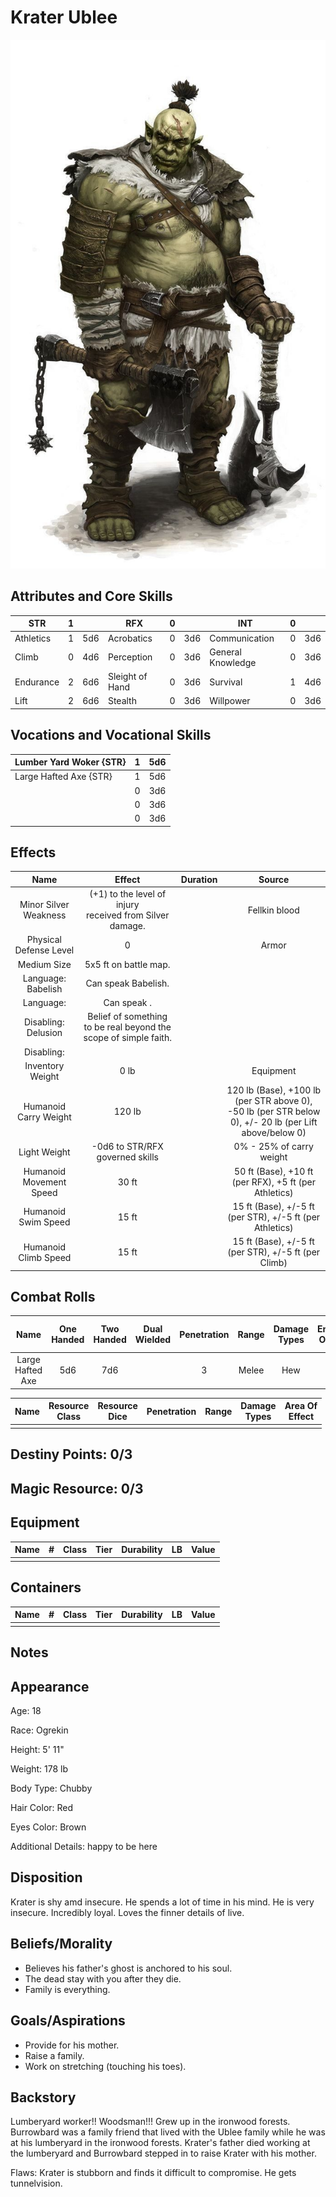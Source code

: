 # Krater Ublee

![NotMyImage](./KraterUblee.jpg)

## Attributes and Core Skills

| STR       | 1 |    | RFX             | 0 |    | INT               | 0 |    |
| --------- | :-: | :-: | --------------- | :-: | :-: | ----------------- | :-: | :-: |
| Athletics | 1 | 5d6 | Acrobatics      | 0 | 3d6 | Communication     | 0 | 3d6 |
| Climb     | 0 | 4d6 | Perception      | 0 | 3d6 | General Knowledge | 0 | 3d6 |
| Endurance | 2 | 6d6 | Sleight of Hand | 0 | 3d6 | Survival          | 1 | 4d6 |
| Lift      | 2 | 6d6 | Stealth         | 0 | 3d6 | Willpower         | 0 | 3d6 |

## Vocations and Vocational Skills

| Lumber Yard Woker {STR} | 1 | 5d6 |
| ------------------------ | :-: | :-: |
| Large Hafted Axe {STR}  | 1 | 5d6 |
|                          | 0 | 3d6 |
|                          | 0 | 3d6 |
|                          | 0 | 3d6 |

## Effects

|          Name          |                              Effect                              | Duration |                                                    Source                                                    |
| :---------------------: | :--------------------------------------------------------------: | :------: | :----------------------------------------------------------------------------------------------------------: |
|  Minor Silver Weakness  |  (+1) to the level of injury<br />received from Silver damage.  |          |                                                Fellkin blood                                                |
| Physical Defense Level |                                0                                |          |                                                    Armor                                                    |
|       Medium Size       |                      5x5 ft on battle map.                      |          |                                                                                                              |
|   Language: Babelish   |                       Can speak Babelish.                       |          |                                                                                                              |
|        Language:        |                           Can speak .                           |          |                                                                                                              |
|   Disabling: Delusion   | Belief of something to be real beyond the scope of simple faith. |          |                                                                                                              |
|       Disabling:       |                                                                  |          |                                                                                                              |
|    Inventory Weight    |                              0 lb                              |          |                                                  Equipment                                                  |
|  Humanoid Carry Weight  |                              120 lb                              |          | 120 lb (Base), +100 lb (per STR above 0),<br />-50 lb (per STR below 0), +/- 20 lb (per Lift above/below 0) |
|      Light Weight      |                 -0d6 to STR/RFX governed skills                 |          |                                           0% - 25% of carry weight                                           |
| Humanoid Movement Speed |                              30 ft                              |          |                            50 ft (Base), +10 ft (per RFX), +5 ft (per Athletics)                            |
|   Humanoid Swim Speed   |                              15 ft                              |          |                          15 ft (Base), +/-5 ft (per STR), +/-5 ft (per Athletics)                          |
|  Humanoid Climb Speed  |                              15 ft                              |          |                             15 ft (Base), +/-5 ft (per STR), +/-5 ft (per Climb)                             |

## Combat Rolls

|       Name       | One<br />Handed | Two<br />Handed | Dual<br />Wielded | Penetration | Range | Damage<br />Types | Engageable<br />Opponents | Area Of<br />Effect | Resource<br />Class |
| :--------------: | :-------------: | :-------------: | :---------------: | :---------: | :---: | :---------------: | :-----------------------: | :-----------------: | :-----------------: |
| Large Hafted Axe |       5d6       |       7d6       |                  |      3      | Melee |        Hew        |           Rapid           |        None        |         Non         |

| Name | Resource<br />Class | Resource<br />Dice | Penetration | Range | Damage<br />Types | Area Of<br />Effect |
| :--: | :-----------------: | :----------------: | :---------: | :---: | :---------------: | :-----------------: |
|      |                    |                    |            |      |                  |                    |

## Destiny Points: 0/3

## Magic Resource: 0/3

## Equipment

| Name | # | Class | Tier | Durability | LB | Value |
| ---- | :-: | :---: | :--: | :--------: | :-: | :---: |
|      |  |      |      |            |    |      |

## Containers

| Name | # | Class | Tier | Durability | LB | Value |
| ---- | :-: | :---: | :--: | :--------: | :-: | :---: |
|      |  |      |      |            |    |      |

## Notes

## Appearance

Age: 18

Race: Ogrekin

Height: 5' 11"

Weight: 178 lb

Body Type: Chubby

Hair Color: Red

Eyes Color: Brown

Additional Details: happy to be here

## Disposition

Krater is shy amd insecure. He spends a lot of time in his mind. He is very insecure. Incredibly loyal. Loves the finner details of live.

## Beliefs/Morality

* Believes his father's ghost is anchored to his soul.
* The dead stay with you after they die.
* Family is everything.

## Goals/Aspirations

* Provide for his mother.
* Raise a family.
* Work on stretching (touching his toes).

## Backstory

Lumberyard worker!! Woodsman!!! Grew up in the ironwood forests. Burrowbard was a family friend that lived with the Ublee family while he was at his lumberyard in the ironwood forests. Krater's father died working at the lumberyard and Burrowbard stepped in to raise Krater with his mother.

Flaws: Krater is stubborn and finds it difficult to compromise. He gets tunnelvision.
